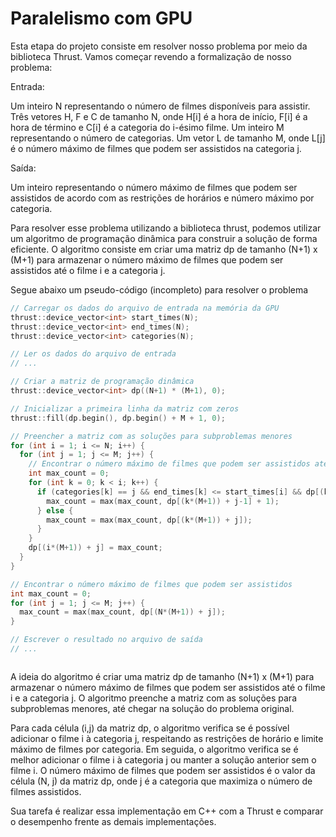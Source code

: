 # Paralelismo com GPU

Esta etapa do projeto consiste em resolver nosso problema por meio da biblioteca Thrust. Vamos começar revendo a formalização de nosso problema:

Entrada:

Um inteiro N representando o número de filmes disponíveis para assistir.
Três vetores H, F e C de tamanho N, onde H[i] é a hora de início, F[i] é a hora de término e C[i] é a categoria do i-ésimo filme.
Um inteiro M representando o número de categorias.
Um vetor L de tamanho M, onde L[j] é o número máximo de filmes que podem ser assistidos na categoria j.

Saída:

Um inteiro representando o número máximo de filmes que podem ser assistidos de acordo com as restrições de horários e número máximo por categoria.


Para resolver esse problema utilizando a biblioteca thrust, podemos utilizar um algoritmo de programação dinâmica para construir a solução de forma eficiente. O algoritmo consiste em criar uma matriz dp de tamanho (N+1) x (M+1) para armazenar o número máximo de filmes que podem ser assistidos até o filme i e a categoria j.

Segue abaixo um pseudo-código (incompleto) para resolver o problema


````C++
// Carregar os dados do arquivo de entrada na memória da GPU
thrust::device_vector<int> start_times(N);
thrust::device_vector<int> end_times(N);
thrust::device_vector<int> categories(N);

// Ler os dados do arquivo de entrada
// ...

// Criar a matriz de programação dinâmica
thrust::device_vector<int> dp((N+1) * (M+1), 0);

// Inicializar a primeira linha da matriz com zeros
thrust::fill(dp.begin(), dp.begin() + M + 1, 0);

// Preencher a matriz com as soluções para subproblemas menores
for (int i = 1; i <= N; i++) {
  for (int j = 1; j <= M; j++) {
    // Encontrar o número máximo de filmes que podem ser assistidos até o filme i e categoria j
    int max_count = 0;
    for (int k = 0; k < i; k++) {
      if (categories[k] == j && end_times[k] <= start_times[i] && dp[(k*(M+1)) + j-1] + 1 <= L[j-1]) {
        max_count = max(max_count, dp[(k*(M+1)) + j-1] + 1);
      } else {
        max_count = max(max_count, dp[(k*(M+1)) + j]);
      }
    }
    dp[(i*(M+1)) + j] = max_count;
  }
}

// Encontrar o número máximo de filmes que podem ser assistidos
int max_count = 0;
for (int j = 1; j <= M; j++) {
  max_count = max(max_count, dp[(N*(M+1)) + j]);
}

// Escrever o resultado no arquivo de saída
// ...



````


A ideia do algoritmo é criar uma matriz dp de tamanho (N+1) x (M+1) para armazenar o número máximo de filmes que podem ser assistidos até o filme i e a categoria j. O algoritmo preenche a matriz com as soluções para subproblemas menores, até chegar na solução do problema original.

Para cada célula (i,j) da matriz dp, o algoritmo verifica se é possível adicionar o filme i à categoria j, respeitando as restrições de horário e limite máximo de filmes por categoria. Em seguida, o algoritmo verifica se é melhor adicionar o filme i à categoria j ou manter a solução anterior sem o filme i. O número máximo de filmes que podem ser assistidos é o valor da célula (N, j) da matriz dp, onde j é a categoria que maximiza o número de filmes assistidos.

Sua tarefa é realizar essa implementação em C++ com a Thrust e comparar o desempenho frente as demais implementações. 